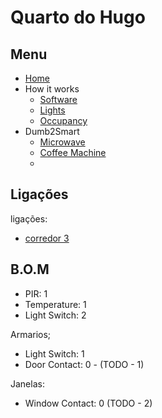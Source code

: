 # Quarto do Hugo

## Menu

- [Home](./readme.md)
- How it works
  - [Software](./software.md)
  - [Lights](./lights.md)
  - [Occupancy](./occupancy.md)
- Dumb2Smart
  - [Microwave](./dumb2smart/microwave.md)
  - [Coffee Machine](./dumb2smart/coffee_machine.md)
  - 
## Ligações

ligações:
- [corredor 3](./corredores.md)

## B.O.M

- PIR: 1
- Temperature: 1
- Light Switch: 2

Armarios;
  - Light Switch: 1
  - Door Contact: 0 - (TODO - 1)

Janelas:
  - Window Contact: 0  (TODO - 2)
